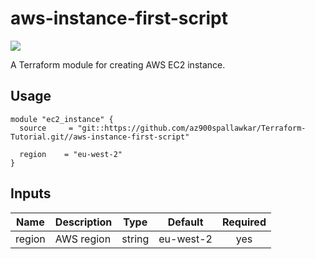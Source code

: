 # aws-instance-first-script

![](https://github.com/az900spallawkar/Terraform-Tutorial/workflows/terraform-tutorials-ci/badge.svg)

A Terraform module for creating AWS EC2 instance.

## Usage

```hcl
module "ec2_instance" {
  source     = "git::https://github.com/az900spallawkar/Terraform-Tutorial.git//aws-instance-first-script"

  region    = "eu-west-2"
}
```

## Inputs

| Name | Description | Type | Default | Required |
|------|-------------|:----:|:-----:|:-----:|
| region | AWS region | string | eu-west-2 | yes |
